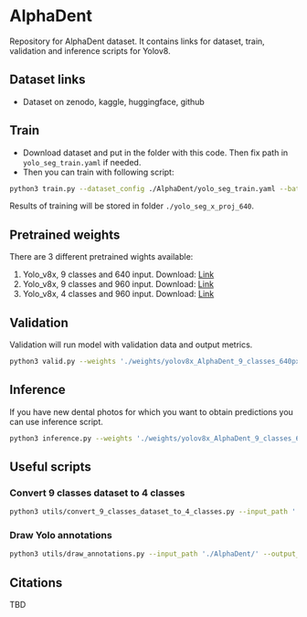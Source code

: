 # AlphaDent
Repository for AlphaDent dataset. It contains links for dataset, train, validation and inference scripts for Yolov8.

## Dataset links

* Dataset on zenodo, kaggle, huggingface, github

## Train

* Download dataset and put in the folder with this code. Then fix path in `yolo_seg_train.yaml` if needed.
* Then you can train with following script:

```bash
python3 train.py --dataset_config ./AlphaDent/yolo_seg_train.yaml --batch_size 16 --epochs 100 --image_size 640
```

Results of training will be stored in folder `./yolo_seg_x_proj_640`.

## Pretrained weights

There are 3 different pretrained wights available: 
1) Yolo_v8x, 9 classes and 640 input. Download: [Link](https://github.com/ZFTurbo/AlphaDent/releases/download/v1.0/yolov8x_AlphaDent_9_classes_640px.pt)
2) Yolo_v8x, 9 classes and 960 input. Download: [Link](https://github.com/ZFTurbo/AlphaDent/releases/download/v1.0/yolov8x_AlphaDent_9_classes_960px.pt)
3) Yolo_v8x, 4 classes and 960 input. Download: [Link](https://github.com/ZFTurbo/AlphaDent/releases/download/v1.0/yolov8x_AlphaDent_4_classes_960px.pt)

## Validation

Validation will run model with validation data and output metrics.

```bash
python3 valid.py --weights './weights/yolov8x_AlphaDent_9_classes_640px.pt' --dataset_config './AlphaDent/yolo_seg_train.yaml' --batch_size 16 --epochs 100 --image_size 640
```

## Inference

If you have new dental photos for which you want to obtain predictions you can use inference script.

```bash
python3 inference.py --weights './weights/yolov8x_AlphaDent_9_classes_640px.pt' --input_path './AlphaDent/images/test/' --output_path './output/' --batch_size 16 --image_size 640
```

## Useful scripts

### Convert 9 classes dataset to 4 classes

```bash
python3 utils/convert_9_classes_dataset_to_4_classes.py --input_path './AlphaDent/' --output_path './AlphaDent_4_classes/' 
```

### Draw Yolo annotations

```bash
python3 utils/draw_annotations.py --input_path './AlphaDent/' --output_path './Draw_Annotations/' 
```

## Citations

TBD


